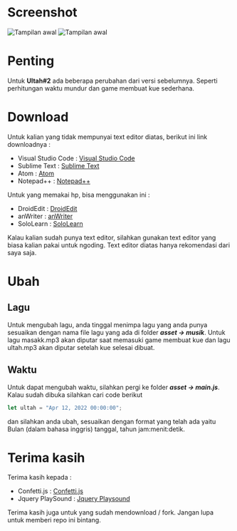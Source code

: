# Screenshot
![Tampilan awal](https://i.imgur.com/NT6Cv29.png)
![Tampilan awal](https://i.imgur.com/NT6Cv29.png)

# Penting
Untuk **Ultah#2** ada beberapa perubahan dari versi sebelumnya. Seperti perhitungan waktu mundur dan game membuat kue sederhana.

# Download
Untuk kalian yang tidak mempunyai text editor diatas, berikut ini link downloadnya :
- Visual Studio Code : [Visual Studio Code](https://code.visualstudio.com/download "Visual Studio Code")
- Sublime Text : [Sublime Text](https://www.sublimetext.com/3 "Sublime text")
- Atom : [Atom](https://atom.io/ "Atom")
- Notepad++ : [Notepad++](https://notepad-plus-plus.org/downloads/ "Notepad++")

Untuk yang memakai hp, bisa menggunakan ini :
- DroidEdit : [DroidEdit](https://play.google.com/store/apps/details?id=com.aor.droidedit "DroidEdit")
- anWriter : [anWriter](https://play.google.com/store/apps/details?id=com.ansm.anwriter "anWriter")
- SoloLearn : [SoloLearn](https://play.google.com/store/apps/details?id=com.sololearn "SoloLearn")

Kalau kalian sudah punya text editor, silahkan gunakan text editor yang biasa kalian pakai untuk ngoding. Text editor diatas hanya rekomendasi dari saya saja.

# Ubah

## Lagu
Untuk mengubah lagu, anda tinggal menimpa lagu yang anda punya sesuaikan dengan nama file lagu yang ada di folder ***asset -> musik***. Untuk lagu masakk.mp3 akan diputar saat memasuki game membuat kue dan lagu ultah.mp3 akan diputar setelah kue selesai dibuat.

## Waktu
Untuk dapat mengubah waktu, silahkan pergi ke folder ***asset -> main.js***. Kalau sudah dibuka silahkan cari code berikut
```javascript
let ultah = "Apr 12, 2022 00:00:00";
```
dan silahkan anda ubah, sesuaikan dengan format yang telah ada yaitu Bulan (dalam bahasa inggris) tanggal, tahun jam:menit:detik.

# Terima kasih
Terima kasih kepada :
- Confetti.js : [Confetti.js](https://github.com/mathusummut/confetti.js/ "Confetti.js")
- Jquery PlaySound : [Jquery Playsound](https://github.com/admsev/jquery-play-sound "Jquery PlaySound")

Terima kasih juga untuk yang sudah mendownload / fork. Jangan lupa untuk memberi repo ini bintang.